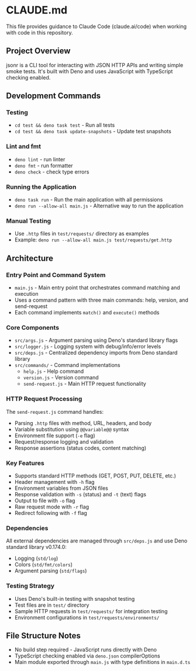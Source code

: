 # CLAUDE.md

This file provides guidance to Claude Code (claude.ai/code) when working with
code in this repository.

## Project Overview

jsonr is a CLI tool for interacting with JSON HTTP APIs and writing simple smoke
tests. It's built with Deno and uses JavaScript with TypeScript checking
enabled.

## Development Commands

### Testing

- `cd test && deno task test` - Run all tests
- `cd test && deno task update-snapshots` - Update test snapshots

### Lint and fmt

- `deno lint` - run linter
- `deno fmt` - run formatter
- `deno check` - check type errors

### Running the Application

- `deno task run` - Run the main application with all permissions
- `deno run --allow-all main.js` - Alternative way to run the application

### Manual Testing

- Use `.http` files in `test/requests/` directory as examples
- Example: `deno run --allow-all main.js test/requests/get.http`

## Architecture

### Entry Point and Command System

- `main.js` - Main entry point that orchestrates command matching and execution
- Uses a command pattern with three main commands: help, version, and
  send-request
- Each command implements `match()` and `execute()` methods

### Core Components

- `src/args.js` - Argument parsing using Deno's standard library flags
- `src/logger.js` - Logging system with debug/info/error levels
- `src/deps.js` - Centralized dependency imports from Deno standard library
- `src/commands/` - Command implementations
  - `help.js` - Help command
  - `version.js` - Version command
  - `send-request.js` - Main HTTP request functionality

### HTTP Request Processing

The `send-request.js` command handles:

- Parsing `.http` files with method, URL, headers, and body
- Variable substitution using `@@variable@@` syntax
- Environment file support (`-e` flag)
- Request/response logging and validation
- Response assertions (status codes, content matching)

### Key Features

- Supports standard HTTP methods (GET, POST, PUT, DELETE, etc.)
- Header management with `-h` flag
- Environment variables from JSON files
- Response validation with `-s` (status) and `-t` (text) flags
- Output to file with `-o` flag
- Raw request mode with `-r` flag
- Redirect following with `-f` flag

### Dependencies

All external dependencies are managed through `src/deps.js` and use Deno
standard library v0.174.0:

- Logging (`std/log`)
- Colors (`std/fmt/colors`)
- Argument parsing (`std/flags`)

### Testing Strategy

- Uses Deno's built-in testing with snapshot testing
- Test files are in `test/` directory
- Sample HTTP requests in `test/requests/` for integration testing
- Environment configurations in `test/requests/environments/`

## File Structure Notes

- No build step required - JavaScript runs directly with Deno
- TypeScript checking enabled via `deno.json` compilerOptions
- Main module exported through `main.js` with type definitions in `main.d.ts`
